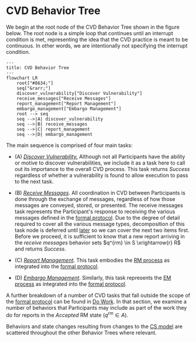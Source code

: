 # CVD Behavior Tree

We begin at the root node of the CVD Behavior Tree shown in the figure below.
The root node is a simple loop that continues until an interrupt condition is met, representing the idea
that the CVD practice is meant to be continuous. In other words, we are intentionally not specifying the interrupt condition.

```mermaid
---
title: CVD Behavior Tree
---
flowchart LR
    root["#8634;"]
    seq["&rarr;"]
    discover_vulnerability["Discover Vulnerability"]
    receive_messages["Receive Messages"]
    report_management["Report Management"]
    embargo_management["Embargo Management"]
    root --> seq 
    seq -->|A| discover_vulnerability 
    seq -->|B| receive_messages
    seq -->|C| report_management
    seq -->|D| embargo_management
```

The main sequence is comprised of four main tasks:

- (A) [*Discover Vulnerability.*](vuldisco_bt.md) Although not all Participants have the
    ability or motive to discover vulnerabilities, we include it as a
    task here to call out its importance to the overall
    CVD process. This task returns *Success* regardless of whether a vulnerability is found to allow execution to
    pass to the next task.

- (B) [*Receive Messages*](msg_intro_bt.md). All coordination in CVD between Participants is done through
    the exchange of messages, regardless of how those messages are
    conveyed, stored, or presented. The receive messages task represents
    the Participant's response to receiving the various messages defined
    in the [formal protocol](../../reference/formal_protocol/index.md). Due to the degree of detail
    required to cover all the various message types, decomposition of
    this task node is deferred until [later](msg_intro_bt.md) so we can cover the next two items
    first. Before we proceed, it is sufficient to know that a new report arriving in the *receive messages* behavior
    sets $q^{rm} \in S \xrightarrow{r} R$ and returns *Success*.

- (C) [*Report Management*](rm_bt.md). This task embodies the [RM process](../process_models/rm/index.md)
    as integrated into the [formal protocol](../../reference/formal_protocol/index.md).

- (D) [*Embargo Management*](em_bt.md). Similarly, this task represents the
    [EM process](../process_models/em/index.md) as integrated into the [formal protocol](../../reference/formal_protocol/index.md).

A further breakdown of a number of CVD tasks that fall outside the scope of the
[formal protocol](../../reference/formal_protocol/index.md) can be found in
[Do Work](do_work_bt.md).
In that section, we examine a number of behaviors that Participants may include as part of the work they do for reports
in the *Accepted* RM state ($q^{rm}\in A$).

Behaviors and state changes resulting from changes to the [CS model](../process_models/cs/index.md) are scattered throughout the other Behavior Trees
where relevant.
